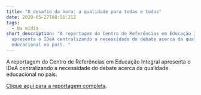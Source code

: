 ```yaml
---
title: "O desafio da hora: a qualidade para todas e todos"
date: 2020-05-27T08:56:21Z
tags:
  - Na mídia
short_description: "A reportagem do Centro de Referências em Educação Integral
  apresenta o IDeA centralizando a necessidade do debate acerca da qualidade
  educacional no país. "
---
```

A reportagem do Centro de Referências em Educação Integral apresenta o IDeA centralizando a necessidade do debate acerca da qualidade educacional no país. 

[Clique aqui para a reportagem completa](https://educacaointegral.org.br/reportagens/o-desafio-da-hora-a-qualidade-para-todas-e-todos/).